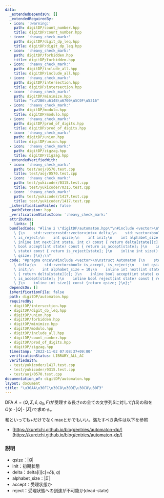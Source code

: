 ```yaml
---
data:
  _extendedDependsOn: []
  _extendedRequiredBy:
  - icon: ':warning:'
    path: digitDP/count_number.hpp
    title: digitDP/count_number.hpp
  - icon: ':heavy_check_mark:'
    path: digitDP/digit_dp_leq.hpp
    title: digitDP/digit_dp_leq.hpp
  - icon: ':heavy_check_mark:'
    path: digitDP/forbidden.hpp
    title: digitDP/forbidden.hpp
  - icon: ':heavy_check_mark:'
    path: digitDP/include_all.hpp
    title: digitDP/include_all.hpp
  - icon: ':heavy_check_mark:'
    path: digitDP/intersection.hpp
    title: digitDP/intersection.hpp
  - icon: ':heavy_check_mark:'
    path: digitDP/minimize.hpp
    title: "\u72B6\u614B\u6700\u5C0F\u5316"
  - icon: ':heavy_check_mark:'
    path: digitDP/modulo.hpp
    title: digitDP/modulo.hpp
  - icon: ':heavy_check_mark:'
    path: digitDP/prod_of_digits.hpp
    title: digitDP/prod_of_digits.hpp
  - icon: ':heavy_check_mark:'
    path: digitDP/union.hpp
    title: digitDP/union.hpp
  - icon: ':heavy_check_mark:'
    path: digitDP/zigzag.hpp
    title: digitDP/zigzag.hpp
  _extendedVerifiedWith:
  - icon: ':heavy_check_mark:'
    path: test/aoj/0570.test.cpp
    title: test/aoj/0570.test.cpp
  - icon: ':heavy_check_mark:'
    path: test/yukicoder/0315.test.cpp
    title: test/yukicoder/0315.test.cpp
  - icon: ':heavy_check_mark:'
    path: test/yukicoder/1417.test.cpp
    title: test/yukicoder/1417.test.cpp
  _isVerificationFailed: false
  _pathExtension: hpp
  _verificationStatusIcon: ':heavy_check_mark:'
  attributes:
    links: []
  bundledCode: "#line 2 \"digitDP/automaton.hpp\"\n#include <vector>\n\nstruct Automaton\
    \ {\n    std::vector<std::vector<int>> delta;\n    std::vector<bool> is_accept,\
    \ is_reject;\n    int qsize;\n    int init;\n    int alphabet_size = 10;\n   \
    \ inline int next(int state, int c) const { return delta[state][c]; }\n    inline\
    \ bool accept(int state) const { return is_accept[state]; }\n    inline bool reject(int\
    \ state) const { return is_reject[state]; }\n    inline int size() const {return\
    \ qsize; }\n};\n"
  code: "#pragma once\n#include <vector>\n\nstruct Automaton {\n    std::vector<std::vector<int>>\
    \ delta;\n    std::vector<bool> is_accept, is_reject;\n    int qsize;\n    int\
    \ init;\n    int alphabet_size = 10;\n    inline int next(int state, int c) const\
    \ { return delta[state][c]; }\n    inline bool accept(int state) const { return\
    \ is_accept[state]; }\n    inline bool reject(int state) const { return is_reject[state];\
    \ }\n    inline int size() const {return qsize; }\n};"
  dependsOn: []
  isVerificationFile: false
  path: digitDP/automaton.hpp
  requiredBy:
  - digitDP/intersection.hpp
  - digitDP/digit_dp_leq.hpp
  - digitDP/union.hpp
  - digitDP/forbidden.hpp
  - digitDP/minimize.hpp
  - digitDP/modulo.hpp
  - digitDP/include_all.hpp
  - digitDP/count_number.hpp
  - digitDP/prod_of_digits.hpp
  - digitDP/zigzag.hpp
  timestamp: '2022-11-02 07:08:37+09:00'
  verificationStatus: LIBRARY_ALL_AC
  verifiedWith:
  - test/yukicoder/1417.test.cpp
  - test/yukicoder/0315.test.cpp
  - test/aoj/0570.test.cpp
documentation_of: digitDP/automaton.hpp
layout: document
title: "\u30AA\u30FC\u30C8\u30DE\u30C8\u30F3"
---
```


DFA $A=(Q,Σ,δ,q_0,F)$が受理する長さ$n$の全ての文字列$S$に対して$f(S)$の和を$O(n\cdot\lvert Q\rvert\cdot\lvert Σ\rvert)$で求める。

和といっても+だけでなくmaxとかでもいい。満たすべき条件は以下を参照

- [https://kuretchi.github.io/blog/entries/automaton-dp/](https://kuretchi.github.io/blog/entries/automaton-dp/)

### 説明
- qsize：$\lvert Q\rvert$
- init：初期状態
- delta：delta[i][c]=$\delta(i,q)$
- alphabet_size：$\lvert Σ\rvert$
- accept：受理状態か
- reject：受理状態への到達が不可能か(dead-state)